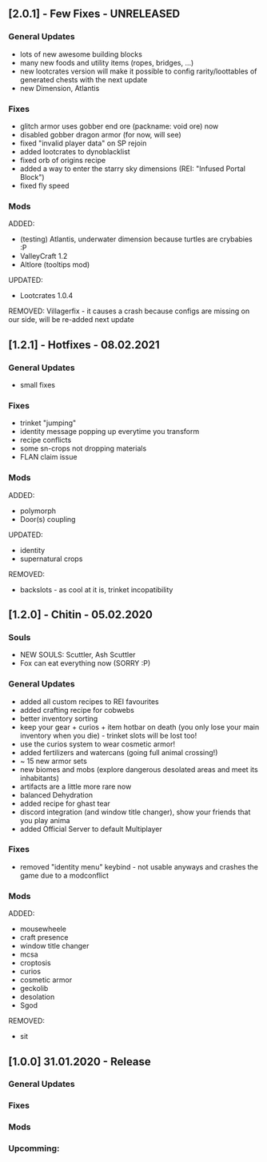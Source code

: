 ## [2.0.1] - Few Fixes - UNRELEASED
### General Updates
- lots of new awesome building blocks
- many new foods and utility items (ropes, bridges, ...)
- new lootcrates version will make it possible to config rarity/loottables of generated chests with the next update
- new Dimension, Atlantis
### Fixes
- glitch armor uses gobber end ore (packname: void ore) now
- disabled gobber dragon armor (for now, will see)
- fixed "invalid player data" on SP rejoin
- added lootcrates to dynoblacklist
- fixed orb of origins recipe
- added a way to enter the starry sky dimensions (REI: "Infused Portal Block")
- fixed fly speed

### Mods

ADDED:
- (testing) Atlantis, underwater dimension because turtles are crybabies :P
- ValleyCraft 1.2
- Altlore (tooltips mod)

UPDATED:
- Lootcrates 1.0.4

REMOVED:
Villagerfix - it causes a crash because configs are missing on our side, will be re-added next update




## [1.2.1] - Hotfixes - 08.02.2021
### General Updates
+ small fixes 

### Fixes
+ trinket "jumping"
+ identity message popping up everytime you transform
+ recipe conflicts
+ some sn-crops not dropping materials
+ FLAN claim issue

### Mods
ADDED:
+ polymorph 
+ Door(s) coupling

UPDATED:
+ identity
+ supernatural crops

REMOVED:
+ backslots - as cool at it is, trinket incopatibility  

## [1.2.0] - Chitin - 05.02.2020 
### Souls 
+ NEW SOULS: Scuttler, Ash Scuttler
+ Fox can eat everything now (SORRY :P)

### General Updates
+ added all custom recipes to REI favourites
+ added crafting recipe for cobwebs
+ better inventory sorting
+ keep your gear + curios + item hotbar on death (you only lose your main inventory when you die) - trinket slots will be lost too!
+ use the curios system to wear cosmetic armor!
+ added fertilizers and watercans (going full animal crossing!)
+ ~ 15 new armor sets
+ new biomes and mobs (explore dangerous desolated areas and meet its inhabitants)
+ artifacts are a little more rare now
+ balanced Dehydration
+ added recipe for ghast tear
+ discord integration (and window title changer), show your friends that you play anima
+ added Official Server to default Multiplayer

### Fixes
+ removed "identity menu" keybind - not usable anyways and crashes the game due to a modconflict

### Mods
ADDED:
+ mousewheele
+ craft presence
+ window title changer
+ mcsa
+ croptosis
+ curios
+ cosmetic armor
+ geckolib
+ desolation
+ Sgod

REMOVED:
+ sit 

## [1.0.0] 31.01.2020 - Release
### General Updates


### Fixes


### Mods


### Upcomming:
